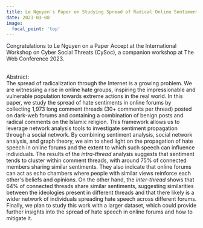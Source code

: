 ```yaml
---
title: Le Nguyen's Paper on Studying Spread of Radical Online Sentiment accepted at the WebConf companion Workshop, CySoc
date: 2023-03-08
image:
  focal_point: 'top'
---
```


Congratulations to Le Nguyen on a Paper Accept at the International Workshop on Cyber Social Threats (CySoc), a companion workshop at The Web Conference 2023.

<!--more-->

<br>Abstract: </br>The spread of radicalization through the Internet is a growing problem. We are witnessing a rise in online hate groups, inspiring the impressionable and vulnerable population towards extreme actions in the real world. In this paper, we study the spread of hate sentiments in online forums by collecting 1,973 long comment threads (30+ comments per thread) posted on dark-web forums and containing a combination of benign posts and radical comments on the Islamic religion. This framework allows us to leverage network analysis tools to investigate sentiment propagation through a social network. By combining sentiment analysis, social network analysis, and graph theory, we aim to shed light on the propagation of hate speech in online forums and the extent to which such speech can influence individuals. The results of the <i>intra-thread</i> analysis suggests that sentiment tends to cluster within comment threads, with around 75% of connected members sharing similar sentiments. They also indicate that online forums can act as echo chambers where people with similar views reinforce each other's beliefs and opinions. On the other hand, the <i>inter-thread</i> shows that 64% of connected threads share similar sentiments, suggesting similarities between the ideologies present in different threads and that there likely is a wider network of individuals spreading hate speech across different forums. Finally, we plan to study this work with a larger dataset, which could provide further insights into the spread of hate speech in online forums and how to mitigate it.
